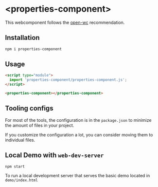 # \<properties-component>

This webcomponent follows the [open-wc](https://github.com/open-wc/open-wc) recommendation.

## Installation

```bash
npm i properties-component
```

## Usage

```html
<script type="module">
  import 'properties-component/properties-component.js';
</script>

<properties-component></properties-component>
```



## Tooling configs

For most of the tools, the configuration is in the `package.json` to minimize the amount of files in your project.

If you customize the configuration a lot, you can consider moving them to individual files.

## Local Demo with `web-dev-server`

```bash
npm start
```

To run a local development server that serves the basic demo located in `demo/index.html`

